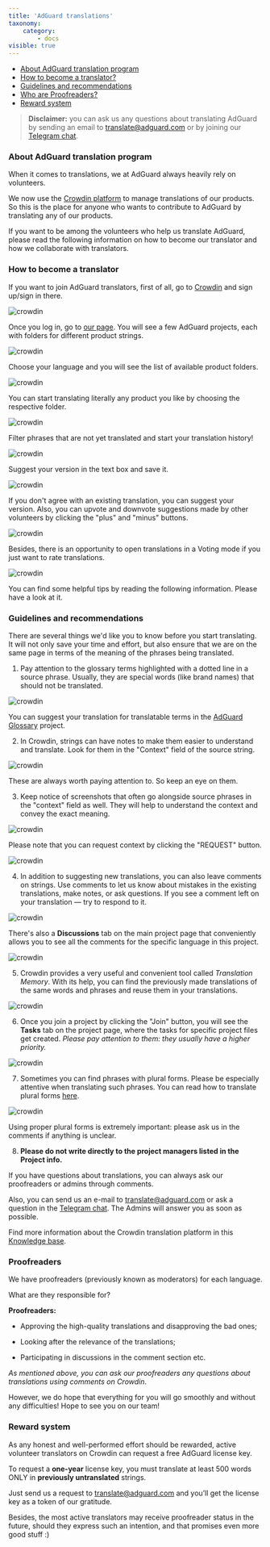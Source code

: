 ```yaml
---
title: 'AdGuard translations'
taxonomy:
    category:
        - docs
visible: true
---
```


* [About AdGuard translation program](#program)
* [How to become a translator?](#become-translator)
* [Guidelines and recommendations](#guidelines)
* [Who are Proofreaders?](#proofreaders)
* [Reward system](#rewards)

>**Disclaimer:** you can ask us any questions about translating AdGuard by sending an email to [translate@adguard.com](mailto:translate@adguard.com) or by joining our [Telegram chat](https://t.me/joinchat/UVYTLcHbr8JmOGIy).

<a name="program"></a>
### About AdGuard translation program

When it comes to translations, we at AdGuard always heavily rely on volunteers.

We now use the [Crowdin platform](https://crowdin.com/) to manage translations of our products. So this is the place for anyone who wants to contribute to AdGuard by translating any of our products.

If you want to be among the volunteers who help us translate AdGuard, please read the following information on how to become our translator and how we collaborate with translators.

<a name="become-translator"></a>

### How to become a translator

If you want to join AdGuard translators, first of all, go to [Crowdin](https://crowdin.com/) and sign up/sign in there.


![crowdin](https://cdn.adguard.com/public/Adguard/kb/en/ag-translations/main-screen.png) 


Once you log in, go to [our page](https://crowdin.com/profile/adguard/). You will see a few AdGuard projects, each with folders for different product strings.

![crowdin](https://cdn.adguard.com/public/Adguard/kb/en/ag-translations/projects.png) 


Choose your language and you will see the list of available product folders. 


![crowdin](https://cdn.adguard.com/public/Adguard/kb/en/ag-translations/languages.png) 


You can start translating literally any product you like by choosing the respective folder.


![crowdin](https://cdn.adguard.com/public/Adguard/kb/en/ag-translations/folders.png) 


Filter phrases that are not yet translated and start your translation history!


![crowdin](https://cdn.adguard.com/public/Adguard/kb/en/ag-translations/filter.png) 


Suggest your version in the text box and save it.

![crowdin](https://cdn.adguard.com/public/Adguard/kb/en/ag-translations/text-box.png) 


If you don't agree with an existing translation, you can suggest your version. Also, you can upvote and downvote suggestions made by other volunteers by clicking the "plus" and "minus" buttons.
  
![crowdin](https://cdn.adguard.com/public/Adguard/kb/en/ag-translations/vote.png) 

Besides, there is an opportunity to open translations in a Voting mode if you just want to rate translations.

![crowdin](https://cdn.adguard.com/public/Adguard/kb/en/ag-translations/mode.png)


You can find some helpful tips by reading the following information. Please have a look at it.

 
<a name="guidelines"></a>

### Guidelines and recommendations

There are several things we'd like you to know before you start translating. It will not only save your time and effort, but also ensure that we are on the same page in terms of the meaning of the phrases being translated.

1. Pay attention to the glossary terms highlighted with a dotted line in a source phrase. Usually, they are special words (like brand names) that should not be translated.

![crowdin](https://cdn.adguard.com/public/Adguard/kb/en/ag-translations/terms.png) 

You can suggest your translation for translatable terms in the [AdGuard Glossary](https://crowdin.com/project/adguard-glossary) project.

2. In Crowdin, strings can have notes to make them easier to understand and translate. Look for them in the "Context" field of the source string.

![crowdin](https://cdn.adguard.com/public/Adguard/kb/en/ag-translations/context-note.png) 


These are always worth paying attention to. So keep an eye on them.


3. Keep notice of screenshots that often go alongside source phrases in the "context" field as well. They will help to understand the context and convey the exact meaning.

![crowdin](https://cdn.adguard.com/public/Adguard/kb/en/ag-translations/screenshot.png) 


Please note that you can request context by clicking the "REQUEST" button.

![crowdin](https://cdn.adguard.com/public/Adguard/kb/en/ag-translations/request.png)


4. In addition to suggesting new translations, you can also leave comments on strings. Use comments to let us know about mistakes in the existing translations, make notes, or ask questions. If you see a comment left on your translation — try to respond to it.

![crowdin](https://cdn.adguard.com/public/Adguard/kb/en/ag-translations/comments.png) 


There's also a **Discussions** tab on the main project page that conveniently allows you to see all the comments for the specific language in this project.

![crowdin](https://cdn.adguard.com/public/Adguard/kb/en/ag-translations/discussions.png) 


5. Crowdin provides a very useful and convenient tool called _Translation Memory_. With its help, you can find the previously made translations of the same words and phrases and reuse them in your translations.


![crowdin](https://cdn.adguard.com/public/Adguard/kb/en/ag-translations/tm.png) 


6. Once you join a project by clicking the "Join" button, you will see the **Tasks** tab on the project page, where the tasks for specific project files get created. _Please pay attention to them: they usually have a higher priority._

![crowdin](https://cdn.adguard.com/public/Adguard/kb/en/ag-translations/tasks.png) 


7. Sometimes you can find phrases with plural forms. Please be especially attentive when translating such phrases. You can read how to translate plural forms [here](https://kb.adguard.com/en/miscellaneous/plurals).

![crowdin](https://cdn.adguard.com/public/Adguard/kb/en/ag-translations/plurals.png) 


Using proper plural forms is extremely important:  please ask us in the comments if anything is unclear.


8. **Please do not write directly to the project managers listed in the Project info.** 

If you have questions about translations, you can always ask our proofreaders or admins through comments.

Also, you can send us an e-mail to [translate@adguard.com](mailto:translate@adguard.com) or ask a question in the [Telegram chat](https://t.me/joinchat/CBcY6Au3K0AtD35a2r1y8w). The Admins will answer you as soon as possible.

Find more information about the Crowdin translation platform in this [Knowledge base](https://support.crowdin.com).


<a name="proofreaders"></a>
### Proofreaders

We have proofreaders (previously known as moderators) for each language.

What are they responsible for?

**Proofreaders:**

- Approving the high-quality translations and disapproving the bad ones;

- Looking after the relevance of the translations;

- Participating in discussions in the comment section etc.


_As mentioned above, you can ask our proofreaders any questions about translations using comments on Crowdin_.


However, we do hope that everything for you will go smoothly and without any difficulties! Hope to see you on our team!


<a name="rewards"></a>

### Reward system

As any honest and well-performed effort should be rewarded, active volunteer translators on Crowdin can request a free AdGuard license key.

To request a **one-year** license key, you must translate at least 500 words ONLY in **previously untranslated** strings.

Just send us a request to [translate@adguard.com](mailto:translate@adguard.com) and you’ll get the license key as a token of our gratitude.

Besides, the most active translators may receive proofreader status in the future, should they express such an intention, and that promises even more good stuff :)
